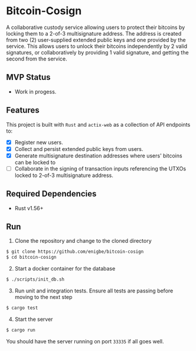 # Bitcoin-Cosign

A collaborative custody service allowing users to protect their bitcoins by locking them to a 2-of-3 multisignature address. The address is created from two (2) user-supplied extended public keys and one provided by the service. This allows users to unlock their bitcoins independently by 2 valid signatures, or collaboratively by providing 1 valid signature, and getting the second from the service.

## MVP Status
- Work in progess. 

## Features
This project is built with `Rust` and `actix-web` as a collection of API endpoints to:
- [x] Register new users.
- [x] Collect and persist extended public keys from users.
- [x] Generate multisignature destination addresses where users' bitcoins can be locked to
- [ ] Collaborate in the signing of transaction inputs referencing the UTXOs locked to 2-of-3 multisignature address. 

## Required Dependencies
- Rust v1.56+

## Run
1. Clone the repository and change to the cloned directory
```sh
$ git clone https://github.com/enigbe/bitcoin-cosign
$ cd bitcoin-cosign
```
2. Start a docker container for the database
```sh
$ ./scripts/init_db.sh
```
3. Run unit and integration tests. Ensure all tests are passing before moving to the next step
```sh
$ cargo test
```
4. Start the server
```sh
$ cargo run
```
You should have the server running on port `33335` if all goes well.
